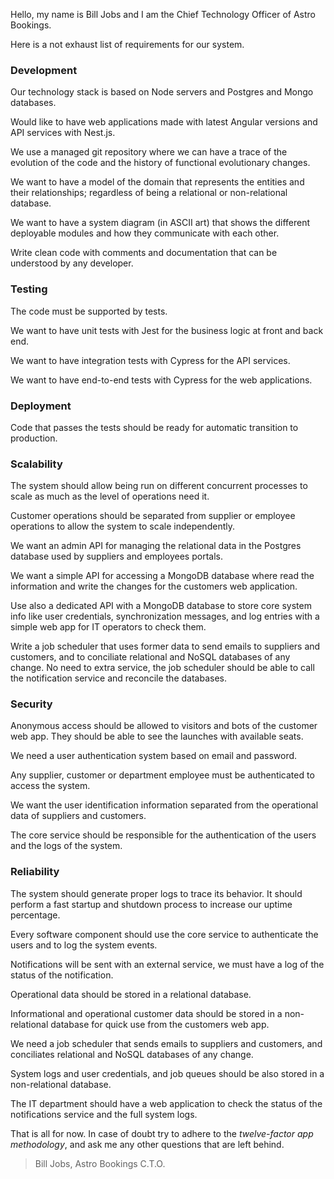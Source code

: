 Hello, my name is Bill Jobs and I am the Chief Technology Officer of Astro Bookings.

Here is a not exhaust list of requirements for our system.

### Development

Our technology stack is based on Node servers and Postgres and Mongo databases.

Would like to have web applications made with latest Angular versions and API services with Nest.js.

We use a managed git repository where we can have a trace of the evolution of the code and the history of functional evolutionary changes.

We want to have a model of the domain that represents the entities and their relationships; regardless of being a relational or non-relational database.

We want to have a system diagram (in ASCII art) that shows the different deployable modules and how they communicate with each other.

Write clean code with comments and documentation that can be understood by any developer.

### Testing

The code must be supported by tests.

We want to have unit tests with Jest for the business logic at front and back end.

We want to have integration tests with Cypress for the API services.

We want to have end-to-end tests with Cypress for the web applications.

### Deployment

Code that passes the tests should be ready for automatic transition to production.

### Scalability

The system should allow being run on different concurrent processes to scale as much as the level of operations need it.

Customer operations should be separated from supplier or employee operations to allow the system to scale independently.

We want an admin API for managing the relational data in the Postgres database used by suppliers and employees portals.

We want a simple API for accessing a MongoDB database where read the information and write the changes for the customers web application.

Use also a dedicated API with a MongoDB database to store core system info like user credentials, synchronization messages, and log entries with a simple web app for IT operators to check them.

Write a job scheduler that uses former data to send emails to suppliers and customers, and to conciliate relational and NoSQL databases of any change. No need to extra service, the job scheduler should be able to call the notification service and reconcile the databases.

### Security

Anonymous access should be allowed to visitors and bots of the customer web app. They should be able to see the launches with available seats.

We need a user authentication system based on email and password.

Any supplier, customer or department employee must be authenticated to access the system.

We want the user identification information separated from the operational data of suppliers and customers.

The core service should be responsible for the authentication of the users and the logs of the system.

### Reliability

The system should generate proper logs to trace its behavior. It should perform a fast startup and shutdown process to increase our uptime percentage.

Every software component should use the core service to authenticate the users and to log the system events.

Notifications will be sent with an external service, we must have a log of the status of the notification.

Operational data should be stored in a relational database.

Informational and operational customer data should be stored in a non-relational database for quick use from the customers web app.

We need a job scheduler that sends emails to suppliers and customers, and conciliates relational and NoSQL databases of any change.

System logs and user credentials, and job queues should be also stored in a non-relational database.

The IT department should have a web application to check the status of the notifications service and the full system logs.

That is all for now. In case of doubt try to adhere to the _twelve-factor app methodology_, and ask me any other questions that are left behind.

> Bill Jobs, Astro Bookings C.T.O.
